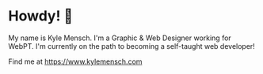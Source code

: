 # Howdy! 👋

My name is Kyle Mensch. I'm a Graphic & Web Designer working for WebPT. I'm currently on the path to becoming a self-taught web developer! 

Find me at https://www.kylemensch.com
